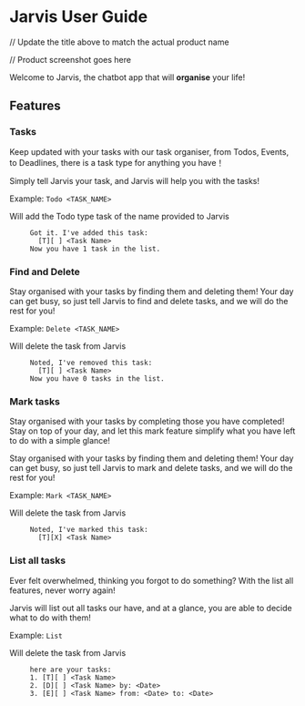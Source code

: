 # Jarvis User Guide

// Update the title above to match the actual product name

// Product screenshot goes here

Welcome to Jarvis, the chatbot app that will **organise** your life!

## Features

### Tasks
Keep updated with your tasks with our task organiser, from 
Todos, Events, to Deadlines, there is a task type for anything you have！

Simply tell Jarvis your task, and Jarvis will help you with the tasks!

Example: `Todo <TASK_NAME>`

Will add the Todo type task of the name provided to Jarvis

```
     Got it. I've added this task:
       [T][ ] <Task Name>
     Now you have 1 task in the list.
```

### Find and Delete
Stay organised with your tasks by finding them and deleting them!
Your day can get busy, so just tell Jarvis to find and delete tasks,
and we will do the rest for you!


Example: `Delete <TASK_NAME>`

Will delete the task from Jarvis
```
     Noted, I've removed this task:
       [T][ ] <Task Name>
     Now you have 0 tasks in the list.
```


### Mark tasks
Stay organised with your tasks by completing those you have completed!
Stay on top of your day, and let this mark feature simplify what you have left to do
with a simple glance!

Stay organised with your tasks by finding them and deleting them!
Your day can get busy, so just tell Jarvis to mark and delete tasks,
and we will do the rest for you!


Example: `Mark <TASK_NAME>`

Will delete the task from Jarvis
```
     Noted, I've marked this task:
       [T][X] <Task Name>
```

### List all tasks
Ever felt overwhelmed, thinking you forgot to do something?
With the list all features, never worry again!

Jarvis will list out all tasks our have, and at a glance, you are able to decide 
what to do with them!


Example: `List`

Will delete the task from Jarvis
```
     here are your tasks:
     1. [T][ ] <Task Name>
     2. [D][ ] <Task Name> by: <Date>
     3. [E][ ] <Task Name> from: <Date> to: <Date>
     
```